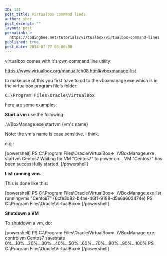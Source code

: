 ```yaml
---
ID: 131
post_title: virtualbox command lines
author: sher
post_excerpt: ""
layout: post
permalink: >
  https://codingbee.net/tutorials/virtualbox/virtualbox-command-lines
published: true
post_date: 2014-07-27 00:00:00
---
```

virtualbox comes with it's own command line utility:

https://www.virtualbox.org/manual/ch08.html#vboxmanage-list

to make use of this you first have to cd to the vboxmanage.exe which is in the virtualbox program file's folder:


<pre>C:\Program Files\Oracle\VirtualBox</pre>

here are some examples:

<strong>Start a vm</strong>
use the following:

.\VBoxManage.exe startvm {vm's name}

Note: the vm's name is case sensitive. I think.

e.g.:

[powershell]
PS C:\Program Files\Oracle\VirtualBox=> .\VBoxManage.exe startvm Centos7
Waiting for VM &quot;Centos7&quot; to power on...
VM &quot;Centos7&quot; has been successfully started.
[/powershell]

<strong>List running vms</strong>

This is done like this:

[powershell]
PS C:\Program Files\Oracle\VirtualBox=> .\VBoxManage.exe list runningvms
&quot;Centos7&quot; {6cfe3d82-b4ae-46f1-9188-d5e6a603474e}
PS C:\Program Files\Oracle\VirtualBox=>
[/powershell]


<strong>Shutdown a VM</strong>

To shutdown a vm, do:

[powershell]
PS C:\Program Files\Oracle\VirtualBox=> .\VBoxManage.exe controlvm Centos7 savestate
0%...10%...20%...30%...40%...50%...60%...70%...80%...90%...100%
PS C:\Program Files\Oracle\VirtualBox=>
[/powershell]